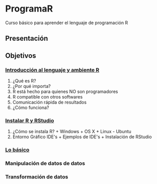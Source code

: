 # ProgramaR
Curso básico para aprender el lenguaje de programación R

## Presentación
## Objetivos
### [Introducción al lenguaje y ambiente R](https://github.com/hatshex/ProgramaR/blob/master/00_introduccion.md)
  1. ¿Qué es R?
  2. ¿Por qué importa?
  3. R está hecho para quienes NO son programadores
  4. R compatible con otros softwares
  5. Comunicación rápida de resultados
  6. ¿Cómo funciona?
### [Instalar R y RStudio](https://github.com/hatshex/ProgramaR/blob/master/01_instalacion.md)
  1. ¿Cómo se instala R?
    + Windows
    + OS X
    + Linux - Ubuntu
  2. Entorno Gráfico IDE's
    + Ejemplos de IDE's
    + Instalación de RStudio
### [Lo básico](https://github.com/hatshex/ProgramaR/blob/master/02_basico.md)
### Manipulación de datos de datos
### Transformación de datos

